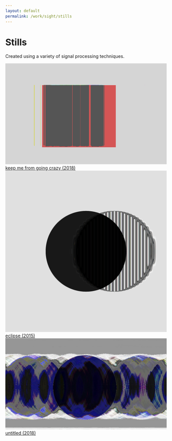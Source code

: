 ```yaml
---
layout: default
permalink: /work/sight/stills
---
```

# Stills

Created using a variety of signal processing techniques.

<!-- _tank_ (2015)

_eclipse_ (2015)

_keep me from going crazy_ (2018) -->

<d1>
  <a href="../../images/work/stills/keepMeFromGoingCrazy.png">
    <img src="../../images/work/stills/keepMeFromGoingCrazy.png">
    <figcaption>keep me from going crazy (2018)</figcaption>
  </a>
</d1>

<d1>
  <a href="../../images/work/stills/eclipse.jpg">
    <img src="../../images/work/stills/eclipse.jpg">
    <figcaption>eclipse (2015)</figcaption>
  </a>
</d1>

<d1>
  <a href="../../images/work/stills/circle.jpg">
    <img src="../../images/work/stills/circle.jpg">
    <figcaption>untitled (2018)</figcaption>
  </a>
</d1>
